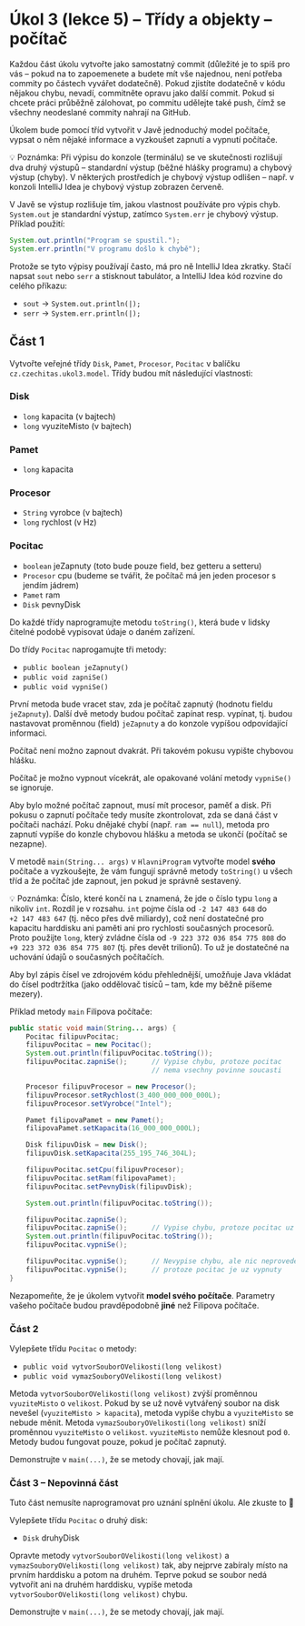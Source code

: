 # Úkol 3 (lekce 5) – Třídy a objekty – počítač

Každou část úkolu vytvořte jako samostatný commit (důležité je to spíš pro vás – pokud na to zapoemenete a budete mít vše najednou, není potřeba commity
po částech vyvářet dodatečně). Pokud zjistíte dodatečně v kódu nějakou chybu, nevadí, commitněte opravu jako další commit. Pokud si chcete práci průběžně
zálohovat, po commitu udělejte také push, čímž se všechny neodeslané commity nahrají na GitHub.

Úkolem bude pomocí tříd vytvořit v Javě jednoduchý model počítače, vypsat o něm nějaké informace a vyzkoušet zapnutí a vypnutí počítače. 

💡 Poznámka: Při výpisu do konzole (terminálu) se ve skutečnosti rozlišují dva druhý výstupů – standardní výstup (běžné hlášky programu) a chybový výstup (chyby).
V některých prostředích je chybový výstup odlišen – např. v konzoli IntelliJ Idea je chybový výstup zobrazen červeně.

V Javě se výstup rozlišuje tím, jakou vlastnost používáte pro výpis chyb. `System.out` je standardní výstup, zatímco `System.err` je chybový výstup. Příklad
použití: 

```java
System.out.println("Program se spustil.");
System.err.println("V programu došlo k chybě");
```

Protože se tyto výpisy používají často, má pro ně IntelliJ Idea zkratky. Stačí napsat `sout` nebo `serr` a stisknout tabulátor, a IntelliJ Idea kód rozvine do 
celého příkazu:
* `sout` → `System.out.println(|);`
* `serr` → `System.err.println(|);`

## Část 1
Vytvořte veřejné třídy `Disk`, `Pamet`, `Procesor`, `Pocitac` v balíčku `cz.czechitas.ukol3.model`. Třídy budou mít následující vlastnosti:

###  Disk
* `long` kapacita (v bajtech)
* `long` vyuziteMisto (v bajtech)


### Pamet
* `long` kapacita

### Procesor
* `String` vyrobce (v bajtech)
* `long` rychlost (v Hz)

### Pocitac
* `boolean` jeZapnuty (toto bude pouze field, bez getteru a setteru)
* `Procesor` cpu (budeme se tvářit, že počítač má jen jeden procesor s jendím jádrem)
* `Pamet` ram
* `Disk` pevnyDisk

Do každé třídy naprogramujte metodu `toString()`, která bude v lidsky čitelné podobě vypisovat údaje o daném zařízení.

Do třídy `Pocitac` naprogamujte tři metody:
* `public boolean jeZapnuty()`
* `public void zapniSe()`
* `public void vypniSe()`

První metoda bude vracet stav, zda je počítač zapnutý (hodnotu fieldu `jeZapnuty`). Další dvě metody budou počítač zapínat resp. vypínat, tj. budou nastavovat
proměnnou (field) `jeZapnuty` a do konzole vypíšou odpovídající informaci.

Počítač není možno zapnout dvakrát. Při takovém pokusu vypište chybovou hlášku.

Počítač je možno vypnout vícekrát, ale opakované volání metody `vypniSe()` se ignoruje.

Aby bylo možné počítač zapnout, musí mít procesor, paměť a disk. Při pokusu o zapnutí počítače tedy musíte zkontrolovat, zda se daná část v počítači nachází.
Poku dnějaké chybí (např. `ram == null`), metoda pro zapnutí vypíše do konzle chybovou hlášku a metoda se ukončí (počítač se nezapne).


V metodě `main(String... args)` v `HlavniProgram` vytvořte model **svého** počítače a vyzkoušejte, že vám fungují správně metody
`toString()` u všech tříd a že počítač jde zapnout, jen pokud je správně sestavený.

💡 Poznámka: Číslo, které končí na `L` znamená, že jde o číslo typu `long` a nikoliv `int`. Rozdíl je v rozsahu. `int` pojme čísla od `-2 147 483 648` do
`+2 147 483 647` (tj. něco přes dvě miliardy), což není dostatečné pro kapacitu harddisku ani paměti ani pro rychlosti současných procesorů. Proto
použijte `long`, který zvládne čísla od `-9 223 372 036 854 775 808` do `+9 223 372 036 854 775 807` (tj. přes devět trilionů).
To už je dostatečné na uchování údajů o současných počítačích.

Aby byl zápis čísel ve zdrojovém kódu přehlednější, umožňuje Java vkládat do čísel podtržítka (jako oddělovač tisíců – tam, kde my běžně píšeme mezery).

Příklad metody `main` Filipova počítače:

```java
public static void main(String... args) {
    Pocitac filipuvPocitac;
    filipuvPocitac = new Pocitac();
    System.out.println(filipuvPocitac.toString());
    filipuvPocitac.zapniSe();      // Vypise chybu, protoze pocitac
                                   // nema vsechny povinne soucasti

    Procesor filipuvProcesor = new Procesor();
    filipuvProcesor.setRychlost(3_400_000_000_000L);
    filipuvProcesor.setVyrobce("Intel");

    Pamet filipovaPamet = new Pamet();
    filipovaPamet.setKapacita(16_000_000_000L);

    Disk filipuvDisk = new Disk();
    filipuvDisk.setKapacita(255_195_746_304L);

    filipuvPocitac.setCpu(filipuvProcesor);
    filipuvPocitac.setRam(filipovaPamet);
    filipuvPocitac.setPevnyDisk(filipuvDisk);

    System.out.println(filipuvPocitac.toString());

    filipuvPocitac.zapniSe();
    filipuvPocitac.zapniSe();      // Vypise chybu, protoze pocitac uz bezi
    System.out.println(filipuvPocitac.toString());
    filipuvPocitac.vypniSe();

    filipuvPocitac.vypniSe();      // Nevypise chybu, ale nic neprovede,
    filipuvPocitac.vypniSe();      // protoze pocitac je uz vypnuty
}
```

Nezapomeňte, že je úkolem vytvořit **model svého počítače**. Parametry vašeho počítače budou pravděpodobně **jiné** než Filipova počítače.

### Část 2

Vylepšete třídu `Pocitac` o metody:

* `public void vytvorSouborOVelikosti(long velikost)`
* `public void vymazSouboryOVelikosti(long velikost)`

Metoda `vytvorSouborOVelikosti(long velikost)` zvýší proměnnou `vyuziteMisto` o `velikost`. Pokud by se už nově vytvářený soubor na disk nevešel
(`vyuziteMisto > kapacita`), metoda vypíše chybu a `vyuziteMisto` se nebude měnit. Metoda `vymazSouboryOVelikosti(long velikost)` sníží proměnnou
`vyuziteMisto` o `velikost`. `vyuziteMisto` nemůže klesnout pod `0`. Metody budou fungovat pouze, pokud je počítač zapnutý.

Demonstrujte v `main(...)`, že se metody chovají, jak mají.

### Část 3 – Nepovinná část

Tuto část nemusíte naprogramovat pro uznání splnění úkolu. Ale zkuste to 💪

Vylepšete třídu `Pocitac` o druhý disk:
* `Disk` druhyDisk

Opravte metody `vytvorSouborOVelikosti(long velikost)` a `vymazSouboryOVelikosti(long velikost)` tak, aby nejprve zabíraly místo na prvním harddisku
a potom na druhém. Teprve pokud se soubor nedá vytvořit ani na druhém harddisku, vypíše metoda `vytvorSouborOVelikosti(long velikost)` chybu.

Demonstrujte v `main(...)`, že se metody chovají, jak mají.
